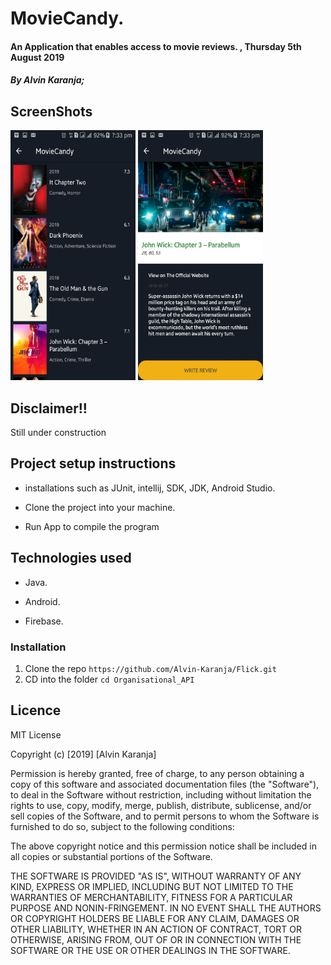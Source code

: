 # MovieCandy.

#### An  Application that enables access to movie reviews.  , Thursday 5th August 2019
##### By **Alvin Karanja**;

## ScreenShots


 <img src="./app/src/main/res/drawable/men.png" width="200" height="400">    <img src="./app/src/main/res/drawable/mens.png" width="200" height="400">


## Disclaimer!!
Still under construction

## Project setup instructions
* installations such as JUnit, intellij, SDK, JDK, Android Studio.

* Clone the project into your machine.

* Run App to compile the program


## Technologies used
* Java.

* Android.

* Firebase.


### Installation
1. Clone the repo `https://github.com/Alvin-Karanja/Flick.git`
2. CD into the folder `cd Organisational_API`

## Licence

MIT License

Copyright (c) [2019] [Alvin Karanja]

Permission is hereby granted, free of charge, to any person obtaining a copy
of this software and associated documentation files (the "Software"), to deal
in the Software without restriction, including without limitation the rights
to use, copy, modify, merge, publish, distribute, sublicense, and/or sell
copies of the Software, and to permit persons to whom the Software is
furnished to do so, subject to the following conditions:

The above copyright notice and this permission notice shall be included in all
copies or substantial portions of the Software.

THE SOFTWARE IS PROVIDED "AS IS", WITHOUT WARRANTY OF ANY KIND, EXPRESS OR
IMPLIED, INCLUDING BUT NOT LIMITED TO THE WARRANTIES OF MERCHANTABILITY,
FITNESS FOR A PARTICULAR PURPOSE AND NONIN-FRINGEMENT. IN NO EVENT SHALL THE
AUTHORS OR COPYRIGHT HOLDERS BE LIABLE FOR ANY CLAIM, DAMAGES OR OTHER
LIABILITY, WHETHER IN AN ACTION OF CONTRACT, TORT OR OTHERWISE, ARISING FROM,
OUT OF OR IN CONNECTION WITH THE SOFTWARE OR THE USE OR OTHER DEALINGS IN THE
SOFTWARE.
